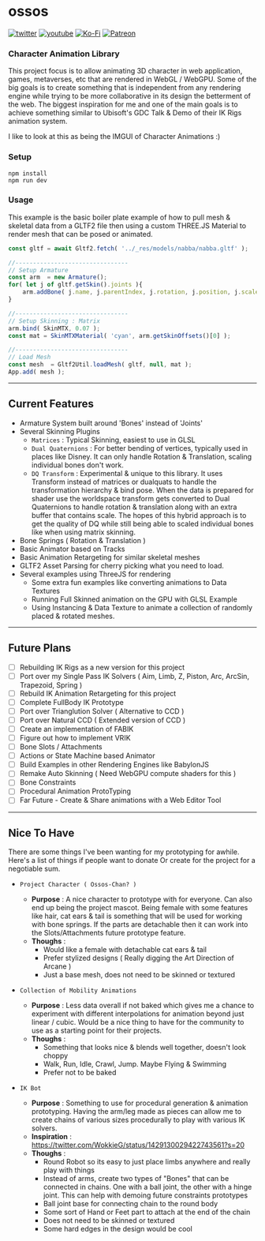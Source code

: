 # ossos
[![twitter](https://img.shields.io/badge/Twitter-profile-blue?style=flat-square&logo=twitter)](https://twitter.com/SketchpunkLabs)
[![youtube](https://img.shields.io/badge/Youtube-subscribe-red?style=flat-square&logo=youtube)](https://youtube.com/c/sketchpunklabs)
[![Ko-Fi](https://img.shields.io/badge/Ko_Fi-donate-orange?style=flat-square&logo=youtube)](https://ko-fi.com/sketchpunk)
[![Patreon](https://img.shields.io/badge/Patreon-donate-red?style=flat-square&logo=youtube)](https://www.patreon.com/sketchpunk)


### Character Animation Library ###
This project focus is to allow animating 3D character in web application, games, metaverses, etc that are rendered in WebGL / WebGPU. Some of the big goals is to create something that is independent from any rendering engine while trying to be more collaborative in its design the betterment of the web. The biggest inspiration for me and one of the main goals is to achieve something similar to Ubisoft's GDC Talk & Demo of their IK Rigs animation system.

I like to look at this as being the IMGUI of Character Animations :)

### Setup ###

```
npm install
npm run dev
```

### Usage ###

This example is the basic boiler plate example of how to pull mesh & skeletal data from a GLTF2 file then using a custom THREE.JS Material to render mesh that can be posed or animated.

```javascript
const gltf = await Gltf2.fetch( '../_res/models/nabba/nabba.gltf' );

//--------------------------------
// Setup Armature
const arm  = new Armature();
for( let j of gltf.getSkin().joints ){
    arm.addBone( j.name, j.parentIndex, j.rotation, j.position, j.scale );
}

//--------------------------------
// Setup Skinning : Matrix
arm.bind( SkinMTX, 0.07 ); 
const mat = SkinMTXMaterial( 'cyan', arm.getSkinOffsets()[0] ); 

//--------------------------------
// Load Mesh
const mesh  = Gltf2Util.loadMesh( gltf, null, mat );
App.add( mesh );
```
---
## Current Features ##
* Armature System built around 'Bones' instead of 'Joints'
* Several Skinning Plugins
  * `Matrices` : Typical Skinning, easiest to use in GLSL
  * `Dual Quaternions` : For better bending of vertices, typically used in places like Disney. It can only handle Rotation & Translation, scaling individual bones don't work.
  * `DQ Transform` : Experimental & unique to this library. It uses Transform instead of matrices or dualquats to handle the transformation hierarchy & bind pose. When the data is prepared for shader use the worldspace transform gets converted to Dual Quaternions to handle rotation & translation along with an extra buffer that contains scale. The hopes of this hybrid approach is to get the quality of DQ while still being able to scaled individual bones like when using matrix skinning.
* Bone Springs ( Rotation & Translation )
* Basic Animator based on Tracks
* Basic Animation Retargeting for similar skeletal meshes
* GLTF2 Asset Parsing for cherry picking what you need to load.
* Several examples using ThreeJS for rendering
  * Some extra fun examples like converting animations to Data Textures
  * Running Full Skinned animation on the GPU with GLSL Example
  * Using Instancing & Data Texture to animate a collection of randomly placed & rotated meshes.

---
## Future Plans ##
- [ ] Rebuilding IK Rigs as a new version for this project
- [ ] Port over my Single Pass IK Solvers ( Aim, Limb, Z, Piston, Arc, ArcSin, Trapezoid, Spring )
- [ ] Rebuild IK Animation Retargeting for this project
- [ ] Complete FullBody IK Prototype
- [ ] Port over Trianglution Solver ( Alternative to CCD )
- [ ] Port over Natural CCD ( Extended version of CCD )
- [ ] Create an implementation of FABIK
- [ ] Figure out how to implement VRIK
- [ ] Bone Slots / Attachments
- [ ] Actions or State Machine based Animator
- [ ] Build Examples in other Rendering Engines like BabylonJS
- [ ] Remake Auto Skinning ( Need WebGPU compute shaders for this )
- [ ] Bone Constraints
- [ ] Procedural Animation ProtoTyping
- [ ] Far Future - Create & Share animations with a Web Editor Tool

---
## Nice To Have ##
There are some things I've been wanting for my prototyping for awhile. Here's a list of things if people want to donate Or create for the project for a negotiable sum.

* `Project Character ( Ossos-Chan? )`
  * **Purpose** : A nice character to prototype with for everyone. Can also end up being the project mascot. Being female with some features like hair, cat ears & tail is something that will be used for working with bone springs. If the parts are detachable then it can work into the Slots/Attachments future prototype feature.
  * **Thoughs** :
    * Would like a female with detachable cat ears & tail
    * Prefer stylized designs ( Really digging the Art Direction of Arcane )
    * Just a base mesh, does not need to be skinned or textured

* `Collection of Mobility Animations`
  * **Purpose** : Less data overall if not baked which gives me a chance to experiment with different interpolations for animation beyond just linear / cubic. Would be a nice thing to have for the community to use as a starting point for their projects.
  * **Thoughs** :
      * Something that looks nice & blends well together, doesn't look choppy
      * Walk, Run, Idle, Crawl, Jump. Maybe Flying & Swimming
      * Prefer not to be baked
  
* `IK Bot`
  * **Purpose** : Something to use for procedural generation & animation prototyping. Having the arm/leg made as pieces can allow me to create chains of various sizes procedurally to play with various IK solvers.
  * **Inspiration** : https://twitter.com/WokkieG/status/1429130029422743561?s=20
  * **Thoughs** :
      * Round Robot so its easy to just place limbs anywhere and really play with things
      * Instead of arms, create two types of "Bones" that can be connected in chains. One with a ball joint, the other with a hinge joint. This can help with demoing future constraints prototypes
      * Ball joint base for connecting chain to the round body
      * Some sort of Hand or Feet part to attach at the end of the chain
      * Does not need to be skinned or textured
      * Some hard edges in the design would be cool

